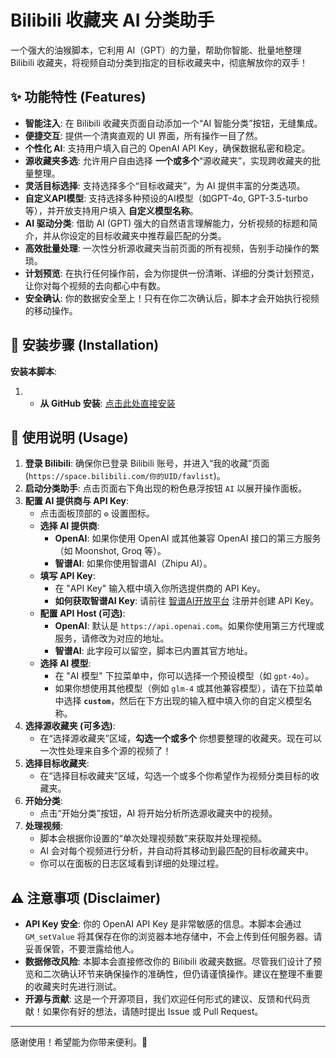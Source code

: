 # Bilibili 收藏夹 AI 分类助手

一个强大的油猴脚本，它利用 AI（GPT）的力量，帮助你智能、批量地整理 Bilibili 收藏夹，将视频自动分类到指定的目标收藏夹中，彻底解放你的双手！

## ✨ 功能特性 (Features)

*   **智能注入**: 在 Bilibili 收藏夹页面自动添加一个“AI 智能分类”按钮，无缝集成。
*   **便捷交互**: 提供一个清爽直观的 UI 界面，所有操作一目了然。
*   **个性化 AI**: 支持用户填入自己的 OpenAI API Key，确保数据私密和稳定。
*   **源收藏夹多选**: 允许用户自由选择 **一个或多个**“源收藏夹”，实现跨收藏夹的批量整理。
*   **灵活目标选择**: 支持选择多个“目标收藏夹”，为 AI 提供丰富的分类选项。
*   **自定义API模型**: 支持选择多种预设的AI模型（如GPT-4o, GPT-3.5-turbo等），并开放支持用户填入 **自定义模型名称**。
*   **AI 驱动分类**: 借助 AI (GPT) 强大的自然语言理解能力，分析视频的标题和简介，并从你设定的目标收藏夹中推荐最匹配的分类。
*   **高效批量处理**: 一次性分析源收藏夹当前页面的所有视频，告别手动操作的繁琐。
*   **计划预览**: 在执行任何操作前，会为你提供一份清晰、详细的分类计划预览，让你对每个视频的去向都心中有数。
*   **安全确认**: 你的数据安全至上！只有在你二次确认后，脚本才会开始执行视频的移动操作。

## 🚀 安装步骤 (Installation)

**安装本脚本**:

1.    *  **从 GitHub 安装**: [点击此处直接安装](https://github.com/atri1011/Bilibili-Favorites-Classifier/edit/main/bilibili-favorites-classifier-userscript/bilibili-favorites-classifier.user.js) 

## 📖 使用说明 (Usage)

1.  **登录 Bilibili**: 确保你已登录 Bilibili 账号，并进入“我的收藏”页面 (`https://space.bilibili.com/你的UID/favlist`)。
2.  **启动分类助手**: 点击页面右下角出现的粉色悬浮按钮 `AI` 以展开操作面板。
3.  **配置 AI 提供商与 API Key**:
    *   点击面板顶部的 `⚙️` 设置图标。
    *   **选择 AI 提供商**:
        *   **OpenAI**: 如果你使用 OpenAI 或其他兼容 OpenAI 接口的第三方服务（如 Moonshot, Groq 等）。
        *   **智谱AI**: 如果你使用智谱AI（Zhipu AI）。
    *   **填写 API Key**:
        *   在 "API Key" 输入框中填入你所选提供商的 API Key。
        *   **如何获取智谱AI Key**: 请前往 [智谱AI开放平台](https://open.bigmodel.cn/) 注册并创建 API Key。
    *   **配置 API Host (可选)**:
        *   **OpenAI**: 默认是 `https://api.openai.com`。如果你使用第三方代理或服务，请修改为对应的地址。
        *   **智谱AI**: 此字段可以留空，脚本已内置其官方地址。
    *   **选择 AI 模型**:
        *   在 "AI 模型" 下拉菜单中，你可以选择一个预设模型（如 `gpt-4o`）。
        *   如果你想使用其他模型（例如 `glm-4` 或其他兼容模型），请在下拉菜单中选择 **`custom`**，然后在下方出现的输入框中填入你的自定义模型名称。
4.  **选择源收藏夹 (可多选)**:
    *   在“选择源收藏夹”区域，**勾选一个或多个** 你想要整理的收藏夹。现在可以一次性处理来自多个源的视频了！
5.  **选择目标收藏夹**:
    *   在“选择目标收藏夹”区域，勾选一个或多个你希望作为视频分类目标的收藏夹。
6.  **开始分类**:
    *   点击“开始分类”按钮，AI 将开始分析所选源收藏夹中的视频。
7.  **处理视频**:
    *   脚本会根据你设置的“单次处理视频数”来获取并处理视频。
    *   AI 会对每个视频进行分析，并自动将其移动到最匹配的目标收藏夹中。
    *   你可以在面板的日志区域看到详细的处理过程。

## ⚠️ 注意事项 (Disclaimer)

*   **API Key 安全**: 你的 OpenAI API Key 是非常敏感的信息。本脚本会通过 `GM_setValue` 将其保存在你的浏览器本地存储中，不会上传到任何服务器。请妥善保管，不要泄露给他人。
*   **数据修改风险**: 本脚本会直接修改你的 Bilibili 收藏夹数据。尽管我们设计了预览和二次确认环节来确保操作的准确性，但仍请谨慎操作。建议在整理不重要的收藏夹时先进行测试。
*   **开源与贡献**: 这是一个开源项目，我们欢迎任何形式的建议、反馈和代码贡献！如果你有好的想法，请随时提出 Issue 或 Pull Request。

---
感谢使用！希望能为你带来便利。🎉